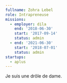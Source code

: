 ```yaml
---
fullname: Zohra Lebel
role: Intrapreneuse
missions:
  - employer: dila
    end: '2018-06-30'
    start: '2017-09-14'
    status: admin
  - end: '2021-06-30'
    start: '2018-07-01'
    status: admin
startups:
  - aplus
---
```


Je suis une drôle de dame.
